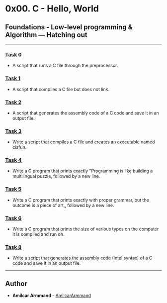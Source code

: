 # 0x00. C - Hello, World

## Foundations - Low-level programming & Algorithm ― Hatching out

---

### [Task 0](./0-preprocessor)
* A script that runs a C file through the preprocessor.


### [Task 1](./1-compiler)
* A script that compiles a C file but does not link.


### [Task 2](./2-assembler)
* A script that generates the assembly code of a C code and save it in an output file.


### [Task 3](./3-name)
* Write a script that compiles a C file and creates an executable named cisfun.


### [Task 4](./4-puts.c)
* Write a C program that prints exactly "Programming is like building a multilingual puzzle, followed by a new line.


### [Task 5](./5-printf.c)
* Write a C program that prints exactly with proper grammar, but the outcome is a piece of art,, followed by a new line.


### [Task 6](./6-size.c)
* Write a C program that prints the size of various types on the computer it is compiled and run on.


### [Task 8](./101-quote.c)
* Write a script that generates the assembly code (Intel syntax) of a C code and save it in an output file.


---

## Author
* **Amilcar Armmand** - [AmilcarArmmand](https://github.com/AmilcarArmmand)